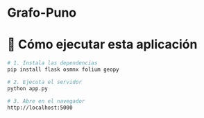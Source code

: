 # Grafo-Puno

# 🧠 Cómo ejecutar esta aplicación

```bash
# 1. Instala las dependencias
pip install flask osmnx folium geopy

# 2. Ejecuta el servidor
python app.py

# 3. Abre en el navegador
http://localhost:5000
